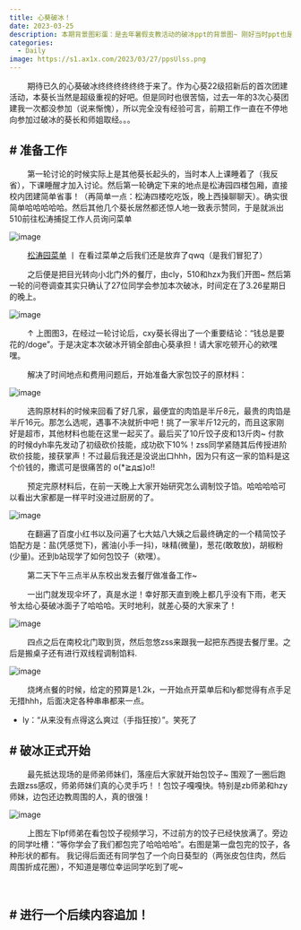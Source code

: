```yaml
---
title: 心葵破冰！
date: 2023-03-25
description: 本期背景图彩蛋：是去年暑假支教活动的破冰ppt的背景图~ 刚好当时ppt也是我做的，太巧了不是吗hhh
categories: 
  - Daily
image: https://s1.ax1x.com/2023/03/27/ppsUlss.png
---
```


&emsp;&emsp; 期待已久的心葵破冰终终终终终终于来了。作为心葵22级招新后的首次团建活动，本葵长当然是超级重视的好吧。但是同时也很苦恼，过去一年的3次心葵团建我一次都没参加（说来惭愧），所以完全没有经验可言，前期工作一直在不停地向参加过破冰的葵长和师姐取经。。。

## # 准备工作

&emsp;&emsp; 第一轮讨论的时候实际上是其他葵长起头的，当时本人上课睡着了（我反省），下课睡醒才加入讨论。然后第一轮确定下来的地点是松涛园四楼包厢，直接校内团建简单省事！（再简单一点：松涛四楼吃吃饭，晚上西操聊聊天）。确实很简单哈哈哈哈哈。然后其他几个葵长居然都还惊人地一致表示赞同，于是就派出510前往松涛捕捉工作人员询问菜单

![image](https://s1.ax1x.com/2023/03/27/ppsgnY9.jpg)

&emsp;&emsp; [松涛园菜单](https://docs.qq.com/pdf/DUUF6YndsZ09mc2l1?)  丨 在看过菜单之后我们还是放弃了qwq（是我们冒犯了）

&emsp;&emsp; 之后便是把目光转向小北门外的餐厅，由cly，510和hzx为我们开图~ 然后第一轮的问卷调查其实只确认了27位同学会参加本次破冰，时间定在了3.26星期日的晚上。

![image](https://s1.ax1x.com/2023/03/27/ppsguWR.jpg)

&emsp;&emsp; ↑ 上图图3，在经过一轮讨论后，cxy葵长得出了一个重要结论：“钱总是要花的/doge”。于是决定本次破冰开销全部由心葵承担！请大家吃顿开心的欸嘿嘿。

&emsp;&emsp; 解决了时间地点和费用问题后，开始准备大家包饺子的原材料：

![image](https://s1.ax1x.com/2023/03/27/ppsgmFJ.jpg)

&emsp;&emsp; 选购原材料的时候来回看了好几家，最便宜的肉馅是半斤8元，最贵的肉馅是半斤16元。那怎么选呢，遇事不决就折中吧！挑了一家半斤12元的，而且这家刚好是超市，其他材料也能在这里一起买了。最后买了10斤饺子皮和13斤肉~ 付款的时候dyh率先发动了初级砍价技能，成功砍下10%！zss同学紧随其后传授进阶砍价技能，接获掌声！不过最后我还是没说出口hhh，因为只有这一家的馅料是这个价钱的，撒谎可是很痛苦的 o(*≧д≦)o!!

&emsp;&emsp; 预定完原材料后，在前一天晚上大家开始研究怎么调制饺子馅。哈哈哈哈可以看出大家都是一样平时没进过厨房的了。

![image](https://s1.ax1x.com/2023/03/27/ppsgQQx.jpg)

&emsp;&emsp; 在翻遍了百度小红书以及问遍了七大姑八大姨之后最终确定的一个精简饺子馅配方是：盐(凭感觉下)，酱油(小手一抖)，味精(微量)，葱花(敢敢放)，胡椒粉(少量)。还到b站现学了如何包饺子（欸嘿）。

&emsp;&emsp; 第二天下午三点半从东校出发去餐厅做准备工作~ 

&emsp;&emsp; 一出门就发现伞坏了，真是水逆！幸好那天直到晚上都几乎没有下雨，老天爷太给心葵破冰面子了哈哈哈。天时地利，就差心葵的大家来了！

![image](https://s1.ax1x.com/2023/03/27/ppsgMS1.jpg)

&emsp;&emsp; 四点之后在南校北门取到货，然后忽悠zss来跟我一起把东西提去餐厅里。之后是搬桌子还有进行双线程调制馅料. 

![image](https://s1.ax1x.com/2023/03/27/ppsWVw8.jpg)

&emsp;&emsp; 烧烤点餐的时候，给定的预算是1.2k，一开始点开菜单后和ly都觉得有点手足无措hhh，后面决定各种串串都来一点。

* ly：“从来没有点得这么爽过（手指狂按）”。笑死了

## # 破冰正式开始

&emsp;&emsp; 最先抵达现场的是师弟师妹们，落座后大家就开始包饺子~ 围观了一圈后跑去跟zss感叹，师弟师妹们真的心灵手巧！！包饺子嘎嘎快。特别是zb师弟和hzy师妹，边包还边教周围的人，真的很强！

![image](https://s1.ax1x.com/2023/03/27/ppsoG01.jpg)

&emsp;&emsp; 上图左下lpf师弟在看包饺子视频学习，不过前方的饺子已经快放满了。旁边的同学吐槽：“等你学会了我们都包完了哈哈哈哈”。右图是第一盘包完的饺子，各种形状的都有。 我记得后面还有同学包了一个向日葵型的（两张皮包住肉，然后周围折成花圈），不知道是哪位幸运同学吃到了呢~

&emsp;&emsp; 

## # 进行一个后续内容追加！

